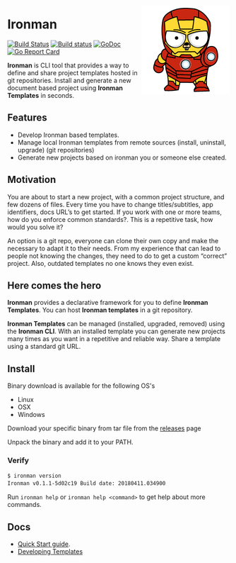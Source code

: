 <p align="center">
 <img style="float: right;" src="ironman.png" alt="Ironman logo"/>
</p>

# Ironman 
[![Build Status](https://travis-ci.org/ironman-project/ironman.svg?branch=master)](https://travis-ci.org/ironman-project/ironman)
[![Build status](https://ci.appveyor.com/api/projects/status/yi1e02dy65nv96uy/branch/master?svg=true)](https://ci.appveyor.com/project/ottogiron/ironman/branch/master)
[![GoDoc](https://godoc.org/github.com/ironman-project/ironman?status.svg)](https://godoc.org/github.com/ironman-project/ironman)
[![Go Report Card](https://goreportcard.com/badge/github.com/ironman-project/ironman)](https://goreportcard.com/report/github.com/ironman-project/ironman)

**Ironman**  is CLI tool that provides a way to define and share project templates hosted in git repositories. Install and generate a new document based project using  **Ironman Templates** in seconds.

## Features 

 * Develop  Ironman based templates.
 * Manage local Ironman templates from remote sources (install, uninstall, upgrade) (git repositories)
 * Generate new projects based on ironman you or someone else created.

## Motivation

You are about to start a new project, with a common project structure, and few dozens of files.  Every time you have to change titles/subtitles, app identifiers, docs URL’s to get started. If you work with one or more teams, how do you enforce common standards?.  This is a repetitive task, how would you solve it?
 
An option is a git repo, everyone can clone their own copy and make the necessary to adapt it to their needs. From my experience that can lead to people not knowing the changes, they need to do to get a custom “correct” project. Also, outdated templates no one knows they even exist.
## Here comes the hero 

**Ironman** provides a declarative framework for you to define **Ironman Templates**. You can host **Ironman templates** in a git repository.

**Ironman Templates** can be managed (installed, upgraded, removed) using the **Ironman CLI**. With an installed template you can generate new projects many times as you want in a repetitive and reliable way. Share a template using a standard git URL.

## Install

Binary download is available for the following OS's

* Linux
* OSX
* Windows

Download your specific  binary from tar file from the [releases](https://github.com/ironman-project/ironman/releases) page

Unpack the binary and add it to your PATH.

### Verify 

```bash
$ ironman version
Ironman v0.1.1-5d02c19 Build date: 20180411.034900
``` 

Run ```ironman help``` or ```ironman help <command>``` to get help about more commands.



## Docs

* [Quick Start guide](docs/quickstart.md).
* [Developing Templates](docs/developing_templates.md)
